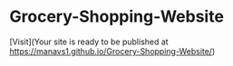 # Grocery-Shopping-Website

[Visit](Your site is ready to be published at https://manavs1.github.io/Grocery-Shopping-Website/)

